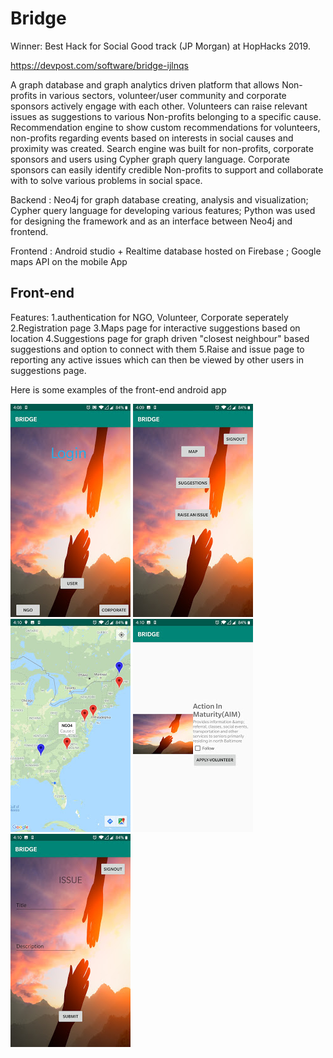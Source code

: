 # Bridge

 Winner: Best Hack for Social Good track (JP Morgan) at HopHacks 2019. 
 
 https://devpost.com/software/bridge-ijlnqs

 A graph database and graph analytics driven platform that allows Non-profits in various sectors, volunteer/user community and corporate sponsors actively engage with each other. Volunteers can raise relevant issues as suggestions to various Non-profits belonging to a specific cause. Recommendation engine to show custom recommendations for volunteers, non-profits regarding events based on interests in social causes and proximity was created. Search engine was built for non-profits, corporate sponsors and users using Cypher graph query language. Corporate sponsors can easily identify credible Non-profits to support and collaborate with to solve various problems in social space. 


 Backend : Neo4j for graph database creating, analysis and visualization; Cypher query language for developing various features; Python was used for designing the framework and as an interface between Neo4j and frontend.

 Frontend : Android studio + Realtime database hosted on Firebase ; Google maps API on the mobile App
 
## Front-end
Features:
1.authentication for NGO, Volunteer, Corporate seperately
2.Registration page
3.Maps page for interactive suggestions based on location
4.Suggestions page for graph driven "closest neighbour" based suggestions and option to connect with them
5.Raise and issue page to reporting any active issues which can then be viewed by other users in suggestions page.

Here is some examples of the front-end android app

![Login](/App-examples/Login-page.jpg)
![I2](/App-examples/Main-page.jpg)
![I3](/App-examples/maps-1.jpg)
![I4](/App-examples/suggestions-1.jpg)
![I5](/App-examples/issue.jpg)







